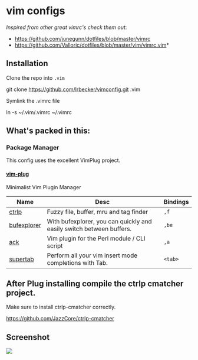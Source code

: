# vim configs


 *Inspired from other great vimrc's check them out*: 
 
   - https://github.com/junegunn/dotfiles/blob/master/vimrc
   - https://github.com/Valloric/dotfiles/blob/master/vim/vimrc.vim*


## Installation

Clone the repo into `.vim`

  git clone https://github.com/lrbecker/vimconfig.git .vim

Symlink the .vimrc file

  ln -s ~/.vim/.vimrc ~/.vimrc


## What's packed in this:

### Package Manager
This config uses the excellent VimPlug project.

#### [vim-plug](https://github.com/junegunn/vim-plug)
Minimalist Vim Plugin Manager


Name	     |  Desc                                       | Bindings
------------ | ------------------------------------------- | ------------
[ctrlp](https://github.com/kien/ctrlp.vim) | Fuzzy file, buffer, mru and tag finder | `,f`
[bufexplorer](https://github.com/c9s/bufexplorer) | With bufexplorer, you can quickly and easily switch between buffers. | `,be`
[ack](https://github.com/mileszs/ack.vim) | Vim plugin for the Perl module / CLI script | `,a`
[supertab](https://github.com/ervandew/supertab) | Perform all your vim insert mode completions with Tab. | `<tab>`

## After Plug installing compile the ctrlp cmatcher project.
Make sure to install ctrlp-cmatcher correctly.

<https://github.com/JazzCore/ctrlp-cmatcher>

## Screenshot

![](https://cloud.githubusercontent.com/assets/80123/17562502/c7e1caae-5ef0-11e6-8b29-7209edb4bb64.png)
